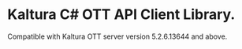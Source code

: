 # Kaltura C# OTT API Client Library.
Compatible with Kaltura OTT server version 5.2.6.13644 and above.

